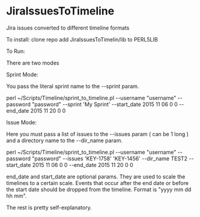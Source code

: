 # JiraIssuesToTimeline
Jira issues converted to different timeline formats

To install:
clone repo
add JiraIssuesToTimelin/lib to PERL5LIB

To Run:

There are two modes

Sprint Mode:

You pass the literal sprint name to the --sprint param.

perl ~/Scripts/Timeline/sprint_to_timeline.pl --username "username" --password "password" --sprint 'My Sprint' --start_date 2015 11 06 0 0 --end_date 2015 11 20 0 0

Issue Mode:

Here you must pass a list of issues to the --issues param ( can be 1 long ) and a directory name to the --dir_name param.

perl ~/Scripts/Timeline/sprint_to_timeline.pl --username "username" --password "password" --issues 'KEY-1758' 'KEY-1456' --dir_name TEST2 --start_date 2015 11 06 0 0 --end_date 2015 11 20 0 0

end_date and start_date are optional params. They are used to scale the timelines to a certain scale. Events that occur after the end date or before the start date should be dropped from the timeline. Format is "yyyy mm dd hh mm".

The rest is pretty self-explanatory.

